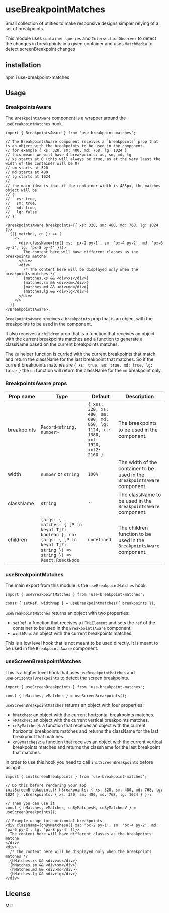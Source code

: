 # useBreakpointMatches

Small collection of utilties to make responsive designs simpler relying of a set of breakpoints.

This module uses `container queries` and `IntersectionObserver` to detect the changes in breakpoints in a given container and uses `MatchMedia` to detect screenBreakpoint changes

## installation

npm i use-breakpoint-matches

## Usage

### BreakpointsAware

The `BreakpointsAware` component is a wrapper around the `useBreakpointMatches` hook.

```tsx
import { BreakpointsAware } from 'use-breakpoint-matches';

// The BreakpointsAware component receives a `breakpoints` prop that is an object with the breakpoints to be used in the component.
// for example { xs: 320, sm: 480, md: 768, lg: 1024 }
// this means we will have 4 breakpoints: xs, sm, md, lg
// xs starts at 0 (this will always be true, as at the very least the width of the container will be 0)
// sm starts at 320
// md starts at 480
// lg starts at 1024
// 
// the main idea is that if the container width is 485px, the matches object will be 
// { 
//   xs: true,
//   sm: true,
//   md: true,
//   lg: false
// }

<BreakpointsAware breakpoints={{ xs: 320, sm: 480, md: 768, lg: 1024 }}>
  {({ matches, cn }) => (
    <>
      <div className={cn({ xs: 'px-2 py-1', sm: 'px-4 py-2', md: 'px-6 py-3', lg: 'px-8 py-4' })}>
        The content here will have different classes as the breakpoints matche
      </div>
      <div>
        /* The content here will be displayed only when the breakpoints matches */
        {matches.xs && <div>xs</div>}
        {matches.sm && <div>sm</div>}
        {matches.md && <div>md</div>}
        {matches.lg && <div>lg</div>}
      </div>
    </>
  )}
</BreakpointsAware>;
```

`BreakpointsAware` receives a `breakpoints` prop that is an object with the breakpoints to be used in the component.

It also receives a `children` prop that is a function that receives an object with the current breakpoints matches and a function to generate a className based on the current breakpoints matches. 

The `cn` helper function is curried with the current breakpoints that match and return the className for the last breakpoint that matches.
So if the current breakpoints matches are `{ xs: true, sm: true, md: true, lg: false }` the `cn` function will return the className for the `md` breakpoint only.

### BreakpointsAware props

| Prop name | Type | Default | Description |
| --- | --- | --- | --- |
| breakpoints | `Record<string, number>` | `{ xss: 320, xs: 480, sm: 690, md: 850, lg: 1124, xl: 1380, xxl: 1920, xxl2: 2160 }` | The breakpoints to be used in the component. |
| width | `number` or `string` | `100%` | The width of the container to be used in the `BreakpointsAware` component. |
| className | `string` | `''` | The className to be used in the `BreakpointsAware` component. |
| children | `(args: { matches: { [P in keyof T]?: boolean }, cn: (args: { [P in keyof T]?: string }) => string }) => React.ReactNode` | `undefined` | The children function to be used in the `BreakpointsAware` component. |

### useBreakpointMatches

The main export from this module is the `useBreakpointMatches` hook.

```tsx
import { useBreakpointMatches } from 'use-breakpoint-matches';

const { setRef, widthMap } = useBreakpointMatches({ breakpoints });
```

`useBreakpointMatches` returns an object with two properties:

- `setRef`: a function that receives a `HTMLElement` and sets the `ref` of the container to be used in the `BreakpointsAware` component.
- `widthMap`: an object with the current breakpoints matches.

This is a low level hook that is not meant to be used directly. It is meant to be used in the `BreakpointsAware` component.

### useScreenBreakpointMatches

This is a higher level hook that uses `useBreakpointMatches` and `useHorizontalBreakpoints` to detect the screen breakpoints.

```tsx
import { useScreenBreakpoints } from 'use-breakpoint-matches';

const { hMatches, vMatches } = useScreenBreakpoints();
```

`useScreenBreakpointMatches` returns an object with four properties:

- `hMatches`: an object with the current horizontal breakpoints matches.
- `vMatches`: an object with the current vertical breakpoints matches.
- `cnByMatchesH`: a function that receives an object with the current horizontal breakpoints matches and returns the className for the last breakpoint that matches.
- `cnByMatchesV`: a function that receives an object with the current vertical breakpoints matches and returns the className for the last breakpoint that matches.

In order to use this hook you need to call `initScreenBreakpoints` before using it.

```tsx
import { initScreenBreakpoints } from 'use-breakpoint-matches';

// Do this before rendering your app
initScreenBreakpoints({ hBreakpoints: { xs: 320, sm: 480, md: 768, lg: 1024 }, vBreakpoints: { xs: 320, sm: 480, md: 768, lg: 1024 } });

// Then you can use it
const { hMatches, vMatches, cnByMatchesH, cnByMatchesV } = useScreenBreakpoints();

// Example usage for horizontal breakpoints
<div className={cnByMatchesH({ xs: 'px-2 py-1', sm: 'px-4 py-2', md: 'px-6 py-3', lg: 'px-8 py-4' })}>
  The content here will have different classes as the breakpoints matche
</div>
<div>
  /* The content here will be displayed only when the breakpoints matches */
  {hMatches.xs && <div>xs</div>}
  {hMatches.sm && <div>sm</div>}
  {hMatches.md && <div>md</div>}
  {hMatches.lg && <div>lg</div>}
</div>

```
## License

MIT